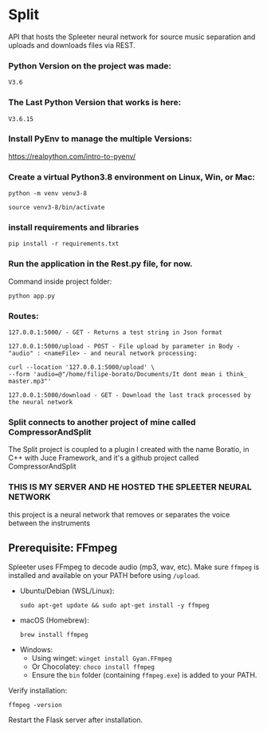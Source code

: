 # Split
 API that hosts the Spleeter neural network for source music separation and uploads and downloads files via REST.
 
### Python Version on the project was made:
``
V3.6
``
### The Last Python Version that works is here:
``
V3.6.15
``

### Install PyEnv to manage the multiple Versions:

https://realpython.com/intro-to-pyenv/
 
 ### Create a virtual Python3.8 environment on Linux, Win, or Mac:
 ```
 python -m venv venv3-8
 ```
 
 ```
 source venv3-8/bin/activate
 ```
 ### install requirements and libraries
 ```
 pip install -r requirements.txt
 ```

 ### Run the application in the Rest.py file, for now.
Command inside project folder: 
```
python app.py
```

### Routes: 
``
127.0.0.1:5000/ - GET - Returns a test string in Json format
``

``
127.0.0.1:5000/upload - POST - File upload by parameter in Body - "audio" : <nameFile> - and neural network processing:
``
```
curl --location '127.0.0.1:5000/upload' \
--form 'audio=@"/home/filipe-borato/Documents/It dont mean i think_ master.mp3"'
```
``
127.0.0.1:5000/download - GET - Download the last track processed by the neural network
``
### Split connects to another project of mine called CompressorAndSplit

The Split project is coupled to a plugin I created with the name Boratio, in C++ with Juce Framework, and it's a github project called CompressorAndSplit

### THIS IS MY SERVER AND HE HOSTED THE SPLEETER NEURAL NETWORK
this project is a neural network that removes or separates the voice between the instruments
 
 

## Prerequisite: FFmpeg

Spleeter uses FFmpeg to decode audio (mp3, wav, etc). Make sure `ffmpeg` is installed and available on your PATH before using `/upload`.

- Ubuntu/Debian (WSL/Linux):
  ```
  sudo apt-get update && sudo apt-get install -y ffmpeg
  ```
- macOS (Homebrew):
  ```
  brew install ffmpeg
  ```
- Windows:
  - Using winget: `winget install Gyan.FFmpeg`
  - Or Chocolatey: `choco install ffmpeg`
  - Ensure the `bin` folder (containing `ffmpeg.exe`) is added to your PATH.

Verify installation:
```
ffmpeg -version
```

Restart the Flask server after installation.

